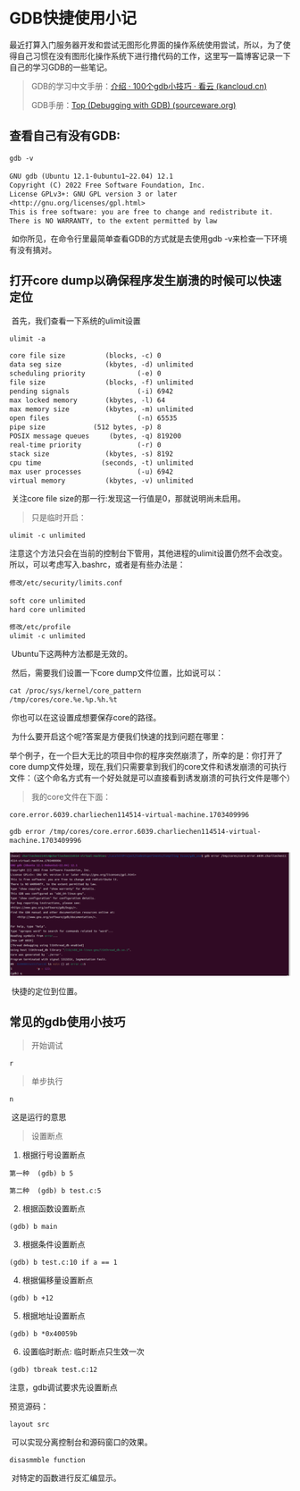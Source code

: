 # GDB快捷使用小记

​		最近打算入门服务器开发和尝试无图形化界面的操作系统使用尝试，所以，为了使得自己习惯在没有图形化操作系统下进行撸代码的工作，这里写一篇博客记录一下自己的学习GDB的一些笔记。

> GDB的学习中文手册：[介绍 · 100个gdb小技巧 · 看云 (kancloud.cn)](https://www.kancloud.cn/wizardforcel/gdb-tips-100/146708)
>
> GDB手册：[Top (Debugging with GDB) (sourceware.org)](https://sourceware.org/gdb/current/onlinedocs/gdb.html/)

## 查看自己有没有GDB:

```shell
gdb -v

GNU gdb (Ubuntu 12.1-0ubuntu1~22.04) 12.1
Copyright (C) 2022 Free Software Foundation, Inc.
License GPLv3+: GNU GPL version 3 or later <http://gnu.org/licenses/gpl.html>
This is free software: you are free to change and redistribute it.
There is NO WARRANTY, to the extent permitted by law
```

​		如你所见，在命令行里最简单查看GDB的方式就是去使用gdb -v来检查一下环境有没有搞对。

## 打开core dump以确保程序发生崩溃的时候可以快速定位

​		首先，我们查看一下系统的ulimit设置

```
ulimit -a
```

```
core file size          (blocks, -c) 0
data seg size           (kbytes, -d) unlimited
scheduling priority             (-e) 0
file size               (blocks, -f) unlimited
pending signals                 (-i) 6942
max locked memory       (kbytes, -l) 64
max memory size         (kbytes, -m) unlimited
open files                      (-n) 65535
pipe size            (512 bytes, -p) 8
POSIX message queues     (bytes, -q) 819200
real-time priority              (-r) 0
stack size              (kbytes, -s) 8192
cpu time               (seconds, -t) unlimited
max user processes              (-u) 6942
virtual memory          (kbytes, -v) unlimited
```

​		关注core file size的那一行:发现这一行值是0，那就说明尚未启用。

> 只是临时开启：

```
ulimit -c unlimited
```

​		注意这个方法只会在当前的控制台下管用，其他进程的ulimit设置仍然不会改变。所以，可以考虑写入.bashrc，或者是有些办法是：

```
修改/etc/security/limits.conf

soft core unlimited
hard core unlimited
```

```
修改/etc/profile
ulimit -c unlimited
```

​		Ubuntu下这两种方法都是无效的。

​		然后，需要我们设置一下core dump文件位置，比如说可以：

```
cat /proc/sys/kernel/core_pattern
/tmp/cores/core.%e.%p.%h.%t
```

​		你也可以在这设置成想要保存core的路径。

​		为什么要开启这个呢?答案是方便我们快速的找到问题在哪里：

​		举个例子，在一个巨大无比的项目中你的程序突然崩溃了，所幸的是：你打开了core dump文件处理，现在,我们只需要拿到我们的core文件和诱发崩溃的可执行文件：（这个命名方式有一个好处就是可以直接看到诱发崩溃的可执行文件是哪个）

> 我的core文件在下面：

```
core.error.6039.charliechen114514-virtual-machine.1703409996
```

```
gdb error /tmp/cores/core.error.6039.charliechen114514-virtual-machine.1703409996
```

![image-20231224173523798](./GDB快捷使用小记/image-20231224173523798.png)

​		快捷的定位到位置。

## 常见的gdb使用小技巧

> 开始调试

```
r
```

> 单步执行

```
n
```

​		这是运行的意思

> 设置断点

1. 根据行号设置断点

```
第一种  (gdb) b 5 
```

```
第二种  (gdb) b test.c:5
```

2. 根据函数设置断点

```
(gdb) b main
```

3. 根据条件设置断点

```
(gdb) b test.c:10 if a == 1
```

4. 根据偏移量设置断点

```
(gdb) b +12
```

5. 根据地址设置断点

```
(gdb) b *0x40059b
```

6. 设置临时断点: 临时断点只生效一次

```
(gdb) tbreak test.c:12
```

注意，gdb调试要求先设置断点

预览源码：

```
layout src
```

​		可以实现分离控制台和源码窗口的效果。

```
disasmmble function
```

​		对特定的函数进行反汇编显示。
